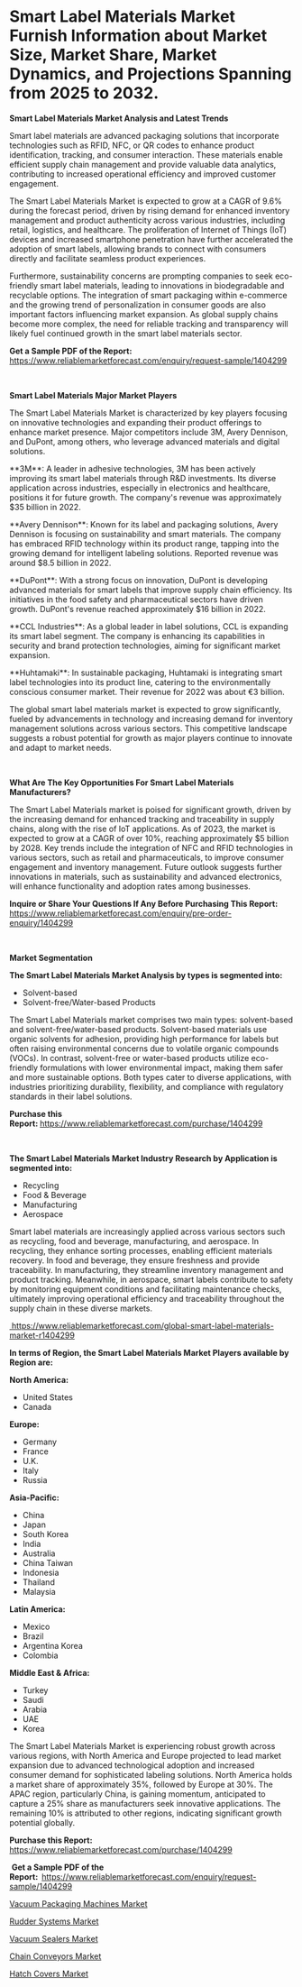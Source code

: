 <p><h1>Smart Label Materials Market Furnish Information about Market Size, Market Share, Market Dynamics, and Projections Spanning from 2025 to 2032.</h1></p><p><strong>Smart Label Materials Market Analysis and Latest Trends</strong></p>
<p><p>Smart label materials are advanced packaging solutions that incorporate technologies such as RFID, NFC, or QR codes to enhance product identification, tracking, and consumer interaction. These materials enable efficient supply chain management and provide valuable data analytics, contributing to increased operational efficiency and improved customer engagement.</p><p>The Smart Label Materials Market is expected to grow at a CAGR of 9.6% during the forecast period, driven by rising demand for enhanced inventory management and product authenticity across various industries, including retail, logistics, and healthcare. The proliferation of Internet of Things (IoT) devices and increased smartphone penetration have further accelerated the adoption of smart labels, allowing brands to connect with consumers directly and facilitate seamless product experiences.</p><p>Furthermore, sustainability concerns are prompting companies to seek eco-friendly smart label materials, leading to innovations in biodegradable and recyclable options. The integration of smart packaging within e-commerce and the growing trend of personalization in consumer goods are also important factors influencing market expansion. As global supply chains become more complex, the need for reliable tracking and transparency will likely fuel continued growth in the smart label materials sector.</p></p>
<p><strong>Get a Sample PDF of the Report:&nbsp;</strong> <a href="https://www.reliablemarketforecast.com/enquiry/request-sample/1404299?utm_campaign=3208&utm_medium=2&utm_source=Github&utm_content=ia&utm_term=28032025&utm_id=smart-label-materials">https://www.reliablemarketforecast.com/enquiry/request-sample/1404299</a></p>
<p>&nbsp;</p>
<p><strong>Smart Label Materials Major Market Players</strong></p>
<p><p>The Smart Label Materials Market is characterized by key players focusing on innovative technologies and expanding their product offerings to enhance market presence. Major competitors include 3M, Avery Dennison, and DuPont, among others, who leverage advanced materials and digital solutions.</p><p>**3M**: A leader in adhesive technologies, 3M has been actively improving its smart label materials through R&D investments. Its diverse application across industries, especially in electronics and healthcare, positions it for future growth. The company's revenue was approximately $35 billion in 2022.</p><p>**Avery Dennison**: Known for its label and packaging solutions, Avery Dennison is focusing on sustainability and smart materials. The company has embraced RFID technology within its product range, tapping into the growing demand for intelligent labeling solutions. Reported revenue was around $8.5 billion in 2022.</p><p>**DuPont**: With a strong focus on innovation, DuPont is developing advanced materials for smart labels that improve supply chain efficiency. Its initiatives in the food safety and pharmaceutical sectors have driven growth. DuPont's revenue reached approximately $16 billion in 2022.</p><p>**CCL Industries**: As a global leader in label solutions, CCL is expanding its smart label segment. The company is enhancing its capabilities in security and brand protection technologies, aiming for significant market expansion.</p><p>**Huhtamaki**: In sustainable packaging, Huhtamaki is integrating smart label technologies into its product line, catering to the environmentally conscious consumer market. Their revenue for 2022 was about €3 billion.</p><p>The global smart label materials market is expected to grow significantly, fueled by advancements in technology and increasing demand for inventory management solutions across various sectors. This competitive landscape suggests a robust potential for growth as major players continue to innovate and adapt to market needs.</p></p>
<p>&nbsp;</p>
<p><strong>What Are The Key Opportunities For Smart Label Materials Manufacturers?</strong></p>
<p><p>The Smart Label Materials market is poised for significant growth, driven by the increasing demand for enhanced tracking and traceability in supply chains, along with the rise of IoT applications. As of 2023, the market is expected to grow at a CAGR of over 10%, reaching approximately $5 billion by 2028. Key trends include the integration of NFC and RFID technologies in various sectors, such as retail and pharmaceuticals, to improve consumer engagement and inventory management. Future outlook suggests further innovations in materials, such as sustainability and advanced electronics, will enhance functionality and adoption rates among businesses.</p></p>
<p><strong>Inquire or Share Your Questions If Any Before Purchasing This Report:</strong> <a href="https://www.reliablemarketforecast.com/enquiry/pre-order-enquiry/1404299?utm_campaign=3208&utm_medium=2&utm_source=Github&utm_content=ia&utm_term=28032025&utm_id=smart-label-materials">https://www.reliablemarketforecast.com/enquiry/pre-order-enquiry/1404299</a></p>
<p>&nbsp;</p>
<p><strong>Market Segmentation</strong></p>
<p><strong>The Smart Label Materials Market Analysis by types is segmented into:</strong></p>
<p><ul><li>Solvent-based</li><li>Solvent-free/Water-based Products</li></ul></p>
<p><p>The Smart Label Materials market comprises two main types: solvent-based and solvent-free/water-based products. Solvent-based materials use organic solvents for adhesion, providing high performance for labels but often raising environmental concerns due to volatile organic compounds (VOCs). In contrast, solvent-free or water-based products utilize eco-friendly formulations with lower environmental impact, making them safer and more sustainable options. Both types cater to diverse applications, with industries prioritizing durability, flexibility, and compliance with regulatory standards in their label solutions.</p></p>
<p><strong>Purchase this Report:&nbsp;</strong><a href="https://www.reliablemarketforecast.com/purchase/1404299?utm_campaign=3208&utm_medium=2&utm_source=Github&utm_content=ia&utm_term=28032025&utm_id=smart-label-materials">https://www.reliablemarketforecast.com/purchase/1404299</a></p>
<p>&nbsp;</p>
<p><strong>The Smart Label Materials Market Industry Research by Application is segmented into:</strong></p>
<p><ul><li>Recycling</li><li>Food & Beverage</li><li>Manufacturing</li><li>Aerospace</li></ul></p>
<p><p>Smart label materials are increasingly applied across various sectors such as recycling, food and beverage, manufacturing, and aerospace. In recycling, they enhance sorting processes, enabling efficient materials recovery. In food and beverage, they ensure freshness and provide traceability. In manufacturing, they streamline inventory management and product tracking. Meanwhile, in aerospace, smart labels contribute to safety by monitoring equipment conditions and facilitating maintenance checks, ultimately improving operational efficiency and traceability throughout the supply chain in these diverse markets.</p></p>
<p><a href="https://www.reliablemarketforecast.com/global-smart-label-materials-market-r1404299?utm_campaign=3208&utm_medium=2&utm_source=Github&utm_content=ia&utm_term=28032025&utm_id=smart-label-materials">&nbsp;https://www.reliablemarketforecast.com/global-smart-label-materials-market-r1404299</a></p>
<p><strong>In terms of Region, the Smart Label Materials Market Players available by Region are:</strong></p>
<p>
    <p> <strong> North America: </strong>
        <ul>
            <li>United States</li>
            <li>Canada</li>
        </ul>
        </p> 
    <p> <strong> Europe: </strong>
        <ul>
            <li>Germany</li>
            <li>France</li>
            <li>U.K.</li>
            <li>Italy</li>
            <li>Russia</li>
        </ul>
        </p> 
    <p> <strong> Asia-Pacific: </strong>
        <ul>
            <li>China</li>
            <li>Japan</li>
            <li>South Korea</li>
            <li>India</li>
            <li>Australia</li>
            <li>China Taiwan</li>
            <li>Indonesia</li>
            <li>Thailand</li>
            <li>Malaysia</li>
        </ul>
        </p> 
    <p> <strong> Latin America: </strong>
        <ul>
            <li>Mexico</li>
            <li>Brazil</li>
            <li>Argentina Korea</li>
            <li>Colombia</li>
        </ul>
        </p> 
    <p> <strong> Middle East & Africa: </strong>
        <ul>
            <li>Turkey</li>
            <li>Saudi</li>
            <li>Arabia</li>
            <li>UAE</li>
            <li>Korea</li>
        </ul>
    </p>
    </p>
<p><p>The Smart Label Materials Market is experiencing robust growth across various regions, with North America and Europe projected to lead market expansion due to advanced technological adoption and increased consumer demand for sophisticated labeling solutions. North America holds a market share of approximately 35%, followed by Europe at 30%. The APAC region, particularly China, is gaining momentum, anticipated to capture a 25% share as manufacturers seek innovative applications. The remaining 10% is attributed to other regions, indicating significant growth potential globally.</p></p>
<p><strong>Purchase this Report: </strong><a href="https://www.reliablemarketforecast.com/purchase/1404299?utm_campaign=3208&utm_medium=2&utm_source=Github&utm_content=ia&utm_term=28032025&utm_id=smart-label-materials">https://www.reliablemarketforecast.com/purchase/1404299</a></p>
<p>&nbsp;<strong>Get a Sample PDF of the Report:&nbsp;&nbsp;</strong><a href="https://www.reliablemarketforecast.com/enquiry/request-sample/1404299?utm_campaign=3208&utm_medium=2&utm_source=Github&utm_content=ia&utm_term=28032025&utm_id=smart-label-materials">https://www.reliablemarketforecast.com/enquiry/request-sample/1404299</a></p>
<p><strong></strong></p>
<p><p><a href="https://www.linkedin.com/pulse/unlocking-potential-vacuum-packaging-machines-market-growth-cz7rc?utm_campaign=3208&utm_medium=2&utm_source=Github&utm_content=ia&utm_term=28032025&utm_id=smart-label-materials">Vacuum Packaging Machines Market</a></p><p><a href="https://www.linkedin.com/pulse/growth-global-rudder-systems-market-ananticipated9-projection-ca2ec?utm_campaign=3208&utm_medium=2&utm_source=Github&utm_content=ia&utm_term=28032025&utm_id=smart-label-materials">Rudder Systems Market</a></p><p><a href="https://www.linkedin.com/pulse/vacuum-sealers-market-revolution-size-share-emerging-trends-o80rc?utm_campaign=3208&utm_medium=2&utm_source=Github&utm_content=ia&utm_term=28032025&utm_id=smart-label-materials">Vacuum Sealers Market</a></p><p><a href="https://www.linkedin.com/pulse/chain-conveyors-market-research-report-2025-2032-forecasted-xpiqc?utm_campaign=3208&utm_medium=2&utm_source=Github&utm_content=ia&utm_term=28032025&utm_id=smart-label-materials">Chain Conveyors Market</a></p><p><a href="https://www.linkedin.com/pulse/report-hatch-covers-market-rapid-expansion-cagr-147-trends-cms5c?utm_campaign=3208&utm_medium=2&utm_source=Github&utm_content=ia&utm_term=28032025&utm_id=smart-label-materials">Hatch Covers Market</a></p></p>